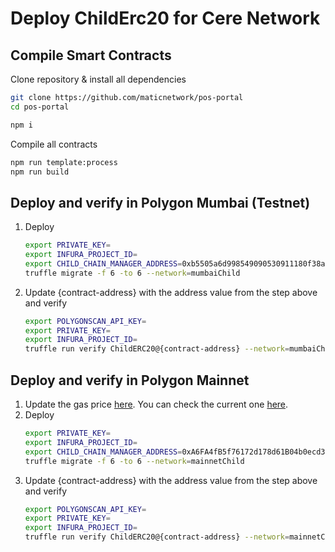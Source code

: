 # Deploy ChildErc20 for Cere Network

## Compile Smart Contracts
Clone repository & install all dependencies
```bash
git clone https://github.com/maticnetwork/pos-portal
cd pos-portal

npm i
```
Compile all contracts
```bash
npm run template:process
npm run build
``` 

## Deploy and verify in Polygon Mumbai (Testnet)
1. Deploy
    ```bash
    export PRIVATE_KEY=
    export INFURA_PROJECT_ID=
    export CHILD_CHAIN_MANAGER_ADDRESS=0xb5505a6d998549090530911180f38aC5130101c6
    truffle migrate -f 6 -to 6 --network=mumbaiChild
    ```
1. Update {contract-address} with the address value from the step above and verify
    ```bash
    export POLYGONSCAN_API_KEY=
    export PRIVATE_KEY=
    export INFURA_PROJECT_ID=
    truffle run verify ChildERC20@{contract-address} --network=mumbaiChild
    ```

## Deploy and verify in Polygon Mainnet
1. Update the gas price [here](https://github.com/Cerebellum-Network/pos-portal/blob/dev-cere/truffle-config.js#L116). You can check the current one [here](https://polygonscan.com/gastracker).
1. Deploy
    ```bash
    export PRIVATE_KEY=
    export INFURA_PROJECT_ID=
    export CHILD_CHAIN_MANAGER_ADDRESS=0xA6FA4fB5f76172d178d61B04b0ecd319C5d1C0aa
    truffle migrate -f 6 -to 6 --network=mainnetChild
    ```
1. Update {contract-address} with the address value from the step above and verify
    ```bash
    export POLYGONSCAN_API_KEY=
    export PRIVATE_KEY=
    export INFURA_PROJECT_ID=
    truffle run verify ChildERC20@{contract-address} --network=mainnetChild
    ```


